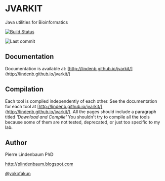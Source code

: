 JVARKIT
=======

Java utilities for Bioinformatics

[![Build Status](https://travis-ci.org/lindenb/jvarkit.svg)](https://travis-ci.org/lindenb/jvarkit)

![Last commit](https://img.shields.io/github/last-commit/lindenb/jvarkit.png)

## Documentation

Documentation is available at: [http://lindenb.github.io/jvarkit/](http://lindenb.github.io/jvarkit/)

## Compilation

Each tool is compiled independently of each other.
See the documentation for each tool at [http://lindenb.github.io/jvarkit/](http://lindenb.github.io/jvarkit/). All the pages should include a paragraph titled *'Download and Compile'*
You shouldn't try to compile all the tools because some of them are not tested, deprecated, or just too specific to my lab.


## Author

Pierre Lindenbaum PhD

http://plindenbaum.blogspot.com

[@yokofakun](https://twitter.com/yokofakun)



